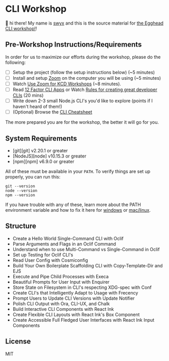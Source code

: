 
# CLI Workshop

👋 hi there! My name is [swyx](https://swyx.io) and this is the
source material for [the Egghead CLI workshop!](https://swyx.io/teaching/CLI)!

## Pre-Workshop Instructions/Requirements

In order for us to maximize our efforts during the workshop, please do the
following:

- [ ] Setup the project (follow the setup instructions below) (~5 minutes)
- [ ] Install and setup [Zoom](https://zoom.us) on the computer you will be
      using (~5 minutes)
- [ ] Watch
      [Use Zoom for KCD Workshops](https://egghead.io/lessons/egghead-use-zoom-for-kcd-workshops)
      (~8 minutes).
- [ ] Read [12 Factor CLI Apps](https://medium.com/@jdxcode/12-factor-cli-apps-dd3c227a0e46) or Watch [Rules for creating great developer CLIs](https://devrel.net/developer-experience/rules-for-creating-great-developer-clis) (20 mins)
- [ ] Write down 2-3 small Node.js CLI's you'd like to explore (points if I haven't heard of them!)
- [ ] (Optional) Browse the [CLI Cheatsheet](https://github.com/sw-yx/cli-cheatsheet)

The more prepared you are for the workshop, the better it will go for you.

## System Requirements

- [git][git] v2.20.1 or greater
- [NodeJS][node] v10.15.3 or greater
- [npm][npm] v6.9.0 or greater

All of these must be available in your `PATH`. To verify things are set up
properly, you can run this:

```
git --version
node --version
npm --version
```

If you have trouble with any of these, learn more about the PATH environment
variable and how to fix it here for [windows][win-path] or
[mac/linux][mac-path].

## Structure

- Create a Hello World Single-Command CLI with Oclif
- Parse Arguments and Flags in an Oclif Command
- Understand when to use Multi-Command vs Single-Command in Oclif
- Set up Testing for Oclif CLI's
- Read User Config with Cosmiconfig
- Build Your Own Boilerplate Scaffolding CLI with Copy-Template-Dir and EJS
- Execute and Pipe Child Processes with Execa
- Beautiful Prompts for User Input with Enquirer
- Store State on Filesystem in CLI's respecting XDG-spec with Conf
- Create CLI's that Intelligently Adapt to Usage with Frecency
- Prompt Users to Update CLI Versions with Update Notifier
- Polish CLI Output with Ora, CLI-UX, and Chalk
- Build Interactive CLI Components with React Ink
- Create Flexible CLI Layouts with React Ink's Box Component
- Create Accessible Full Fledged User Interfaces with React Ink Input Components

## License

MIT

[win-path]:
  https://www.howtogeek.com/118594/how-to-edit-your-system-path-for-easy-command-line-access/
[mac-path]: http://stackoverflow.com/a/24322978/971592
